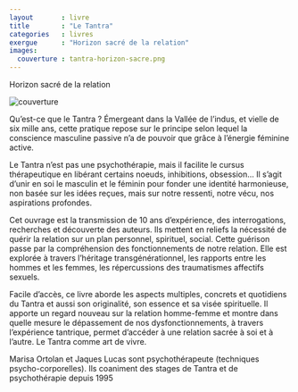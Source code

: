 ```yaml
---
layout       : livre
title        : "Le Tantra"
categories   : livres
exergue      : "Horizon sacré de la relation"
images:
  couverture : tantra-horizon-sacre.png
---
```


Horizon sacré de la relation

![couverture](../../../../images-livres/tantra-horizon-sacre.png)

Qu’est-ce que le Tantra ? Émergeant dans la Vallée de l’indus, et vielle de six mille ans, cette pratique repose sur le principe selon lequel la conscience masculine passive n’a de pouvoir que grâce à l’énergie féminine active.

Le Tantra n’est pas une psychothérapie, mais il facilite le cursus thérapeutique en libérant certains noeuds, inhibitions, obsession... Il s’agit d’unir en soi le masculin et le féminin pour fonder une identité harmonieuse, non basée sur les idées reçues, mais sur notre ressenti, notre vécu, nos aspirations profondes.

Cet ouvrage est la transmission de 10 ans d’expérience, des interrogations, recherches et découverte des auteurs. Ils mettent en reliefs la nécessité de quérir la relation sur un plan personnel, spirituel, social. Cette guérison passe par la compréhension des fonctionnements de notre relation. Elle est explorée à travers l’héritage transgénérationnel, les rapports entre les hommes et les femmes, les répercussions des traumatismes affectifs sexuels.

Facile d’accès, ce livre aborde les aspects multiples, concrets et quotidiens du Tantra et aussi son originalité, son essence et sa visée spirituelle. Il apporte un regard nouveau sur la relation homme-femme et montre dans quelle mesure le dépassement de nos dysfonctionnements, à travers l’expérience tantrique, permet d’accéder à une relation sacrée à soi et à l’autre.
Le Tantra comme art de vivre.

Marisa Ortolan et Jaques Lucas sont psychothérapeute (techniques psycho-corporelles). Ils coaniment des stages de Tantra et de psychothérapie depuis 1995
